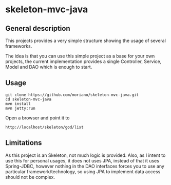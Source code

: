 skeleton-mvc-java
=================

General description
-------------

This projects provides a very simple structure showing the usage of several frameworks.

The idea is that you can use this simple project as a base for your own projects, the current implementation provides a
single Controller, Service, Model and DAO which is enough to start.

Usage
-------------

```
git clone https://github.com/moriano/skeleton-mvc-java.git
cd skeleton-mvc-java
mvn install
mvn jetty:run
```

Open a browser and point it to

```
http://localhost/skeleton/god/list
```

Limitations
-------------

As this project is an Skeleton, not much logic is provided. Also, as I intent to use this for personal usages, it does
not uses JPA, instead of that it uses Spring-JDBC, however nothing in the DAO interfaces forces you to use any
particular framework/technology, so using JPA to implement data access should not be complex.